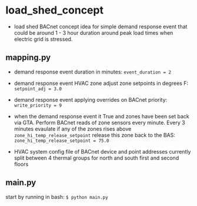 # load_shed_concept
* load shed BACnet concept idea for simple demand response event that could be around 1 - 3 hour duration around peak load times when electric grid is stressed.

## mapping.py
* demand response event duration in minutes:
`event_duration = 2`

* demand response event HVAC zone adjust zone setpoints in degrees F:
`setpoint_adj = 3.0`

* demand response event applying overrides on BACnet priority:
`write_priority = 9`

* when the demand response event it True and zones have been set back via GTA. Perform BACnet reads of zone sensors every minute. Every 3 minutes evaulate if any of the zones rises above `zone_hi_temp_release_setpoint` release this zone back to the BAS:
`zone_hi_temp_release_setpoint = 75.0`

* HVAC system config file of BACnet device and point addresses currently split between 4 thermal groups for north and south first and second floors

## main.py
start by running in bash: `$ python main.py`
